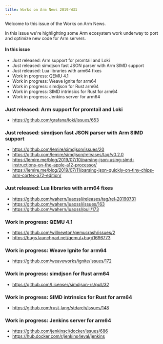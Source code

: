```yaml
---
title: Works on Arm News 2019-W31
---
```

Welcome to this issue of the Works on Arm News.

In this issue we're highlighting some Arm ecosystem
work underway to port and optimize new code for
Arm servers.

#### In this issue

* Just released: Arm support for promtail and Loki
* Just released: simdjson fast JSON parser with Arm SIMD support
* Just released: Lua libraries with arm64 fixes
* Work in progress: QEMU 4.1
* Work in progress: Weave Ignite for arm64
* Work in progress: simdjson for Rust arm64
* Work in progress: SIMD intrinsics for Rust for arm64
* Work in progress: Jenkins server for arm64

### Just released: Arm support for promtail and Loki

* https://github.com/grafana/loki/issues/653

### Just released: simdjson fast JSON parser with Arm SIMD support

* https://github.com/lemire/simdjson/issues/20
* https://github.com/lemire/simdjson/releases/tag/v0.2.0
* https://lemire.me/blog/2019/07/10/parsing-json-using-simd-instructions-on-the-apple-a12-processor/
* https://lemire.me/blog/2019/07/11/parsing-json-quickly-on-tiny-chips-arm-cortex-a72-edition/

### Just released: Lua libraries with arm64 fixes

* https://github.com/wahern/luaossl/releases/tag/rel-20190731
* https://github.com/wahern/luaossl/issues/163
* https://github.com/wahern/luaossl/pull/173

### Work in progress: QEMU 4.1

* https://github.com/willnewton/qemucrash/issues/2
* https://bugs.launchpad.net/qemu/+bug/1696773

### Work in progress: Weave Ignite for arm64

* https://github.com/weaveworks/ignite/issues/172

### Work in progress: simdjson for Rust arm64

* https://github.com/Licenser/simdjson-rs/pull/32

### Work in progress: SIMD intrinsics for Rust for arm64

* https://github.com/rust-lang/stdarch/issues/148

### Work in progress: Jenkins server for arm64

* https://github.com/jenkinsci/docker/issues/686
* https://hub.docker.com/r/jenkins4eval/jenkins

